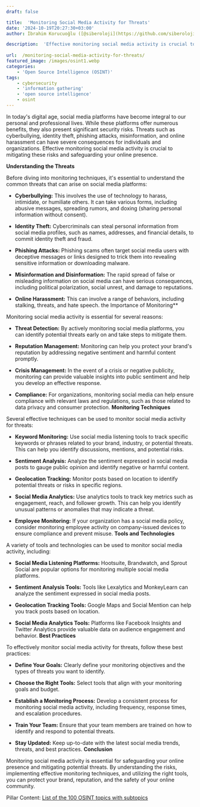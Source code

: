 ```yaml
---
draft: false

title:  'Monitoring Social Media Activity for Threats'
date: '2024-10-19T20:27:30+03:00'
author: İbrahim Korucuoğlu ([@siberoloji](https://github.com/siberoloji))

description:  'Effective monitoring social media activity is crucial to mitigating these risks and safeguarding your online presence. ' 
 
url:  /monitoring-social-media-activity-for-threats/
featured_image: /images/osint1.webp
categories:
    - 'Open Source Intelligence (OSINT)'
tags:
    - cybersecurity
    - 'information gathering'
    - 'open source intelligence'
    - osint
---
```



In today's digital age, social media platforms have become integral to our personal and professional lives. While these platforms offer numerous benefits, they also present significant security risks. Threats such as cyberbullying, identity theft, phishing attacks, misinformation, and online harassment can have severe consequences for individuals and organizations. Effective monitoring social media activity is crucial to mitigating these risks and safeguarding your online presence.



**Understanding the Threats**



Before diving into monitoring techniques, it's essential to understand the common threats that can arise on social media platforms:


* **Cyberbullying:** This involves the use of technology to harass, intimidate, or humiliate others. It can take various forms, including abusive messages, spreading rumors, and doxing (sharing personal information without consent).

* **Identity Theft:** Cybercriminals can steal personal information from social media profiles, such as names, addresses, and financial details, to commit identity theft and fraud.

* **Phishing Attacks:** Phishing scams often target social media users with deceptive messages or links designed to trick them into revealing sensitive information or downloading malware.

* **Misinformation and Disinformation:** The rapid spread of false or misleading information on social media can have serious consequences, including political polarization, social unrest, and damage to reputations.

* **Online Harassment:** This can involve a range of behaviors, including stalking, threats, and hate speech.
the Importance of Monitoring**



Monitoring social media activity is essential for several reasons:


* **Threat Detection:** By actively monitoring social media platforms, you can identify potential threats early on and take steps to mitigate them.

* **Reputation Management:** Monitoring can help you protect your brand's reputation by addressing negative sentiment and harmful content promptly.

* **Crisis Management:** In the event of a crisis or negative publicity, monitoring can provide valuable insights into public sentiment and help you develop an effective response.

* **Compliance:** For organizations, monitoring social media can help ensure compliance with relevant laws and regulations, such as those related to data privacy and consumer protection.
**Monitoring Techniques**



Several effective techniques can be used to monitor social media activity for threats:


* **Keyword Monitoring:** Use social media listening tools to track specific keywords or phrases related to your brand, industry, or potential threats. This can help you identify discussions, mentions, and potential risks.

* **Sentiment Analysis:** Analyze the sentiment expressed in social media posts to gauge public opinion and identify negative or harmful content.

* **Geolocation Tracking:** Monitor posts based on location to identify potential threats or risks in specific regions.

* **Social Media Analytics:** Use analytics tools to track key metrics such as engagement, reach, and follower growth. This can help you identify unusual patterns or anomalies that may indicate a threat.

* **Employee Monitoring:** If your organization has a social media policy, consider monitoring employee activity on company-issued devices to ensure compliance and prevent misuse.
**Tools and Technologies**



A variety of tools and technologies can be used to monitor social media activity, including:


* **Social Media Listening Platforms:** Hootsuite, Brandwatch, and Sprout Social are popular options for monitoring multiple social media platforms.

* **Sentiment Analysis Tools:** Tools like Lexalytics and MonkeyLearn can analyze the sentiment expressed in social media posts.

* **Geolocation Tracking Tools:** Google Maps and Social Mention can help you track posts based on location.

* **Social Media Analytics Tools:** Platforms like Facebook Insights and Twitter Analytics provide valuable data on audience engagement and behavior.
**Best Practices**



To effectively monitor social media activity for threats, follow these best practices:


* **Define Your Goals:** Clearly define your monitoring objectives and the types of threats you want to identify.

* **Choose the Right Tools:** Select tools that align with your monitoring goals and budget.

* **Establish a Monitoring Process:** Develop a consistent process for monitoring social media activity, including frequency, response times, and escalation procedures.

* **Train Your Team:** Ensure that your team members are trained on how to identify and respond to potential threats.

* **Stay Updated:** Keep up-to-date with the latest social media trends, threats, and best practices.
**Conclusion**



Monitoring social media activity is essential for safeguarding your online presence and mitigating potential threats. By understanding the risks, implementing effective monitoring techniques, and utilizing the right tools, you can protect your brand, reputation, and the safety of your online community.



Pillar Content: <a href="https://www.siberoloji.com/list-of-the-100-osint-topics-with-subtopics/" target="_blank" rel="noopener" title="">List of the 100 OSINT topics with subtopics</a>

